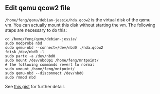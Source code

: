 ## Edit qemu qcow2 file
`/home/feng/qemu/debian-jessie/hda.qcow2` is the virtual disk of the qemu vm. You can actually mount this disk without
starting the vm. The following steps are necessary to do this:
```shell
cd /home/feng/qemu/debian-jessie/
sudo modprobe nbd
sudo qemu-nbd --connect=/dev/nbd0 ./hda.qcow2
fdisk /dev/nbd0 -l
sudo partx -a /dev/nbd0
sudo mount /dev/nbd0p1 /home/feng/mntpoint/
# the following commands revert to normal
sudo umount /home/feng/mntpoint/
sudo qemu-nbd --disconnect /dev/nbd0
sudo rmmod nbd
```
See [this gist](https://gist.github.com/shamil/62935d9b456a6f9877b5) for further detail.
